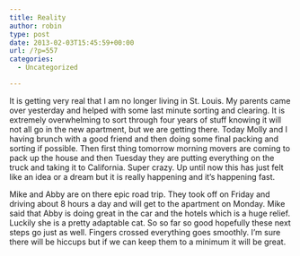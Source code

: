 ```yaml
---
title: Reality
author: robin
type: post
date: 2013-02-03T15:45:59+00:00
url: /?p=557
categories:
  - Uncategorized

---
```

It is getting very real that I am no longer living in St. Louis. My parents came over yesterday and helped with some last minute sorting and clearing. It is extremely overwhelming to sort through four years of stuff knowing it will not all go in the new apartment, but we are getting there. Today Molly and I having brunch with a good friend and then doing some final packing and sorting if possible. Then first thing tomorrow morning movers are coming to pack up the house and then Tuesday they are putting everything on the truck and taking it to California. Super crazy. Up until now this has just felt like an idea or a dream but it is really happening and it&#8217;s happening fast. 

Mike and Abby are on there epic road trip. They took off on Friday and driving about 8 hours a day and will get to the apartment on Monday. Mike said that Abby is doing great in the car and the hotels which is a huge relief. Luckily she is a pretty adaptable cat. So so far so good hopefully these next steps go just as well. Fingers crossed everything goes smoothly. I&#8217;m sure there will be hiccups but if we can keep them to a minimum it will be great.
